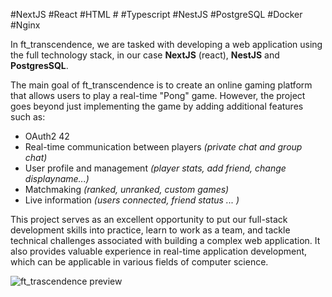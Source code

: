 #NextJS #React #HTML # #Typescript #NestJS #PostgreSQL #Docker #Nginx

In ft_transcendence, we are tasked with developing a web application using the full technology stack, in our case **NextJS**  (react), **NestJS**  and **PostgresSQL**.

The main goal of ft_transcendence is to create an online gaming platform that allows users to play a real-time "Pong" game. However, the project goes beyond just implementing the game by adding additional features such as:

- OAuth2 42
- Real-time communication between players *(private chat and group chat)*
- User profile and management *(player stats, add friend, change displayname...)*
- Matchmaking *(ranked, unranked, custom games)*
- Live information *(users connected, friend status ... )*

This project serves as an excellent opportunity  to put our full-stack development skills into practice, learn to work as a team, and tackle technical challenges associated with building a complex web application. It also provides valuable experience in real-time application development, which can be applicable in various fields of computer science.


![ft_trascendence preview](https://portfolio.tsorabel.dev/_next/image?url=%2Ftranscendence.gif&w=640&q=75)
